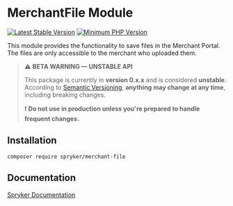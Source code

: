 # MerchantFile Module
[![Latest Stable Version](https://poser.pugx.org/spryker/merchant-file/v/stable.svg)](https://packagist.org/packages/spryker/merchant-file)
[![Minimum PHP Version](https://img.shields.io/badge/php-%3E%3D%208.3-8892BF.svg)](https://php.net/)

This module provides the functionality to save files in the Merchant Portal. The files are only accessible to the merchant who uploaded them.

> ⚠️ **BETA WARNING — UNSTABLE API**
>
> This package is currently in **version 0.x.x** and is considered **unstable**.
> According to [Semantic Versioning](https://semver.org/#spec-item-4), **anything may change at any time**, including breaking changes.
>
> ❗ **Do not use in production unless you're prepared to handle frequent changes.**

## Installation

```
composer require spryker/merchant-file
```

## Documentation

[Spryker Documentation](https://docs.spryker.com)
